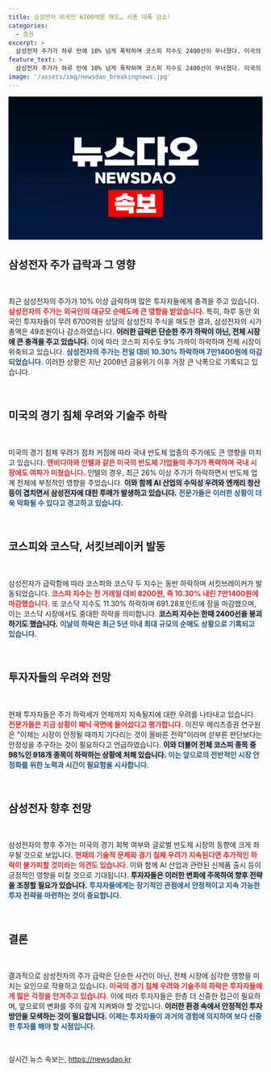 ```yaml
---
title: 삼성전자 외국인 6700억원 매도… 시총 대폭 감소!
categories:
  - 증권
excerpt: >
  삼성전자 주가가 하루 만에 10% 넘게 폭락하며 코스피 지수도 2400선이 무너졌다. 미국의 경기 침체 우려와 외국인 순매도가 주가 급락의 주원인으로, SK하이닉스 역시 10% 가까이 하락하며 투자자들의 불안감이 커지고 있다.
feature_text: >
  삼성전자 주가가 하루 만에 10% 넘게 폭락하며 코스피 지수도 2400선이 무너졌다. 미국의 경기 침체 우려와 외국인 순매도가 주가 급락의 주원인으로, SK하이닉스 역시 10% 가까이 하락하며 투자자들의 불안감이 커지고 있다.
image: '/assets/img/newsdao_breakingnews.jpg'
---
```


<p><img src="/assets/img/newsdao_breakingnews.jpg" alt="implanttips 속보" /></p>

<h2 data-ke-size="size26">삼성전자 주가 급락과 그 영향</h2>

<p data-ke-size="size16">&nbsp;</p>

<p>최근 삼성전자의 주가가 10% 이상 급락하며 많은 투자자들에게 충격을 주고 있습니다. <b><span style="color: #ee2323;">삼성전자의 주가는 외국인의 대규모 순매도에 큰 영향을 받았습니다.</span></b> 특히, 하루 동안 외국인 투자자들이 무려 6700억원 상당의 삼성전자 주식을 매도한 결과, 삼성전자의 시가총액은 49조원이나 감소하였습니다. <b><span style="background-color: #21538527;">이러한 급락은 단순한 주가 하락이 아닌, 전체 시장에 큰 충격을 주고 있습니다.</span></b> 이에 따라 코스피 지수도 9% 가까이 하락하며 전체 시장이 위축되고 있습니다. <b><span style="color: #1a5490;">삼성전자의 주가는 전일 대비 10.30% 하락하며 7만1400원에 마감되었습니다.</span></b> 이러한 상황은 지난 2008년 금융위기 이후 가장 큰 낙폭으로 기록되고 있습니다.</p>

<p data-ke-size="size16">&nbsp;</p>

<h2 data-ke-size="size26">미국의 경기 침체 우려와 기술주 하락</h2>

<p data-ke-size="size16">&nbsp;</p>

<p>미국의 경기 침체 우려가 점차 커짐에 따라 국내 반도체 업종의 주가에도 큰 영향을 미치고 있습니다. <b><span style="color: #ee2323;">엔비디아와 인텔과 같은 미국의 반도체 기업들의 주가가 폭락하며 국내 시장에도 여파가 미쳤습니다.</span></b> 인텔의 경우, 최근 26% 이상 주가가 하락하면서 반도체 업계 전체에 부정적인 영향을 주었습니다. <b><span style="background-color: #21538527;">이와 함께 AI 산업의 수익성 우려와 엔캐리 청산 등이 겹치면서 삼성전자에 대한 투매가 발생하고 있습니다.</span></b> <b><span style="color: #1a5490;">전문가들은 이러한 상황이 더욱 악화될 수 있다고 경고하고 있습니다.</span></b></p>

<p data-ke-size="size16">&nbsp;</p>

<h2 data-ke-size="size26">코스피와 코스닥, 서킷브레이커 발동</h2>

<p data-ke-size="size16">&nbsp;</p>

<p>삼성전자가 급락함에 따라 코스피와 코스닥 두 지수는 동반 하락하며 서킷브레이커가 발동되었습니다. <b><span style="color: #ee2323;">코스피 지수는 전 거래일 대비 8200원, 즉 10.30% 내린 7만1400원에 마감했습니다.</span></b> 또 코스닥 지수도 11.30% 하락하며 691.28포인트에 장을 마감했으며, 이는 코스닥 시장에서도 중대한 하락을 의미합니다. <b><span style="background-color: #21538527;">코스피 지수는 한때 2400선을 붕괴하기도 했습니다.</span></b> <b><span style="color: #1a5490;">이날의 하락은 최근 5년 이내 최대 규모의 순매도 상황으로 기록되고 있습니다.</span></b></p>

<p data-ke-size="size16">&nbsp;</p>

<h2 data-ke-size="size26">투자자들의 우려와 전망</h2>

<p data-ke-size="size16">&nbsp;</p>

<p>현재 투자자들은 주가 하락세가 언제까지 지속될지에 대한 우려를 나타내고 있습니다. <b><span style="color: #ee2323;">전문가들은 지금 상황이 패닉 국면에 들어섰다고 평가합니다.</span></b> 이진우 메리츠증권 연구원은 "이제는 시장이 안정될 때까지 기다리는 것이 올바른 전략"이라며 섣부른 판단보다는 안정성을 추구하는 것이 필요하다고 언급하였습니다. <b><span style="background-color: #21538527;">이와 더불어 전체 코스피 종목 중 98%인 918개 종목이 하락하는 상황에 처해 있습니다.</span></b> <b><span style="color: #1a5490;">이는 앞으로의 전반적인 시장 안정화를 위한 노력과 시간이 필요함을 시사합니다.</span></b></p>

<p data-ke-size="size16">&nbsp;</p>

<h2 data-ke-size="size26">삼성전자 향후 전망</h2>

<p data-ke-size="size16">&nbsp;</p>

<p>삼성전자의 향후 주가는 미국의 경기 회복 여부와 글로벌 반도체 시장의 동향에 크게 좌우될 것으로 보입니다. <b><span style="color: #ee2323;">현재의 기술적 문제와 경기 침체 우려가 지속된다면 추가적인 하락이 불가피할 것이라는 의견도 있습니다.</span></b> 이와 함께 AI 산업과 관련된 신제품 출시 등이 긍정적인 영향을 미칠 것으로 기대됩니다. <b><span style="background-color: #21538527;">투자자들은 이러한 변화에 주목하여 향후 전략을 조정할 필요가 있습니다.</span></b> <b><span style="color: #1a5490;">투자자들에게는 장기적인 관점에서 안정적이고 지속 가능한 투자 전략을 마련하는 것이 중요합니다.</span></b></p>

<p data-ke-size="size16">&nbsp;</p>

<h2 data-ke-size="size26">결론</h2>

<p data-ke-size="size16">&nbsp;</p>

<p>결과적으로 삼성전자의 주가 급락은 단순한 사건이 아닌, 전체 시장에 심각한 영향을 미치는 요인으로 작용하고 있습니다. <b><span style="color: #ee2323;">미국의 경기 침체 우려와 기술주의 하락은 투자자들에게 많은 걱정을 안겨주고 있습니다.</span></b> 이에 따라 투자자들은 한층 더 신중한 접근이 필요하며, 앞으로의 변화를 주의 깊게 지켜봐야 할 것입니다. <b><span style="background-color: #21538527;">이러한 환경 속에서 안정적인 투자 방안을 모색하는 것이 필요합니다.</span></b> <b><span style="color: #1a5490;">이제는 투자자들이 과거의 경험에 의지하여 보다 신중한 투자를 해야 할 시점입니다.</span></b></p>

<p data-ke-size="size16">&nbsp;</p>
실시간 뉴스 속보는, <a href="https://newsdao.kr" rel="dofollow">https://newsdao.kr</a>



